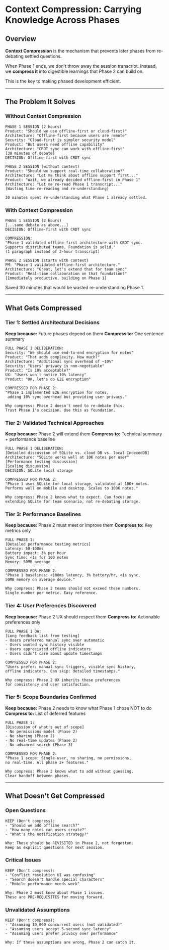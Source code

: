 # Context Compression: Carrying Knowledge Across Phases

## Overview

**Context Compression** is the mechanism that prevents later phases from re-debating settled questions.

When Phase 1 ends, we don't throw away the session transcript. Instead, we **compress it** into digestible learnings that Phase 2 can build on.

This is the key to making phased development efficient.

---

## The Problem It Solves

### Without Context Compression

```
PHASE 1 SESSION (2 hours)
Product: "Should we use offline-first or cloud-first?"
Architecture: "Offline-first because users are remote"
Security: "Cloud-first is simpler security model"
Product: "But users need offline capability"
Architecture: "CRDT sync can work with offline-first"
[30 minutes of debate]
DECISION: Offline-first with CRDT sync

PHASE 2 SESSION (without context)
Product: "Should we support real-time collaboration?"
Architecture: "Let me think about offline support first..."
Product: "Wait, we already decided offline-first in Phase 1"
Architecture: "Let me re-read Phase 1 transcript..."
[Wasting time re-reading and re-understanding]

30 minutes spent re-understanding what Phase 1 already settled.
```

### With Context Compression

```
PHASE 1 SESSION (2 hours)
[...same debate as above...]
DECISION: Offline-first with CRDT sync

COMPRESSION:
"Phase 1 validated offline-first architecture with CRDT sync.
Supports distributed teams. Foundation is solid."
(1 paragraph instead of 2-hour transcript)

PHASE 2 SESSION (starts with context)
PM: "Phase 1 validated offline-first architecture."
Architecture: "Great, let's extend that for team sync"
Product: "Real-time collaboration on that foundation?"
[Immediately productive, building on Phase 1]
```

Saved 30 minutes that would be wasted re-understanding Phase 1.

---

## What Gets Compressed

### Tier 1: Settled Architectural Decisions

**Keep because:** Future phases depend on them
**Compress to:** One sentence summary

```
FULL PHASE 1 DELIBERATION:
Security: "We should use end-to-end encryption for notes"
Product: "That adds complexity. How much?"
Architecture: "Additional sync overhead of ~10%"
Security: "Users' privacy is non-negotiable"
Product: "Is 10% acceptable?"
UX: "Users won't notice 10% latency"
Product: "OK, let's do E2E encryption"

COMPRESSED FOR PHASE 2:
"Phase 1 implemented E2E encryption for notes,
 adding 10% sync overhead but providing user privacy."

Why compress: Phase 2 doesn't need to re-debate this.
Trust Phase 1's decision. Use this as foundation.
```

### Tier 2: Validated Technical Approaches

**Keep because:** Phase 2 will extend them
**Compress to:** Technical summary + performance baseline

```
FULL PHASE 1 DELIBERATION:
[Detailed discussion of SQLite vs. cloud DB vs. local IndexedDB]
Architecture: "SQLite works well at 10K notes per user"
[Performance testing discussion]
[Scaling discussion]
DECISION: SQLite local storage

COMPRESSED FOR PHASE 2:
"Phase 1 uses SQLite for local storage, validated at 10K+ notes.
Performs well on mobile and desktop. Scales to 100K notes."

Why compress: Phase 2 knows what to expect. Can focus on
extending SQLite for team scenario, not re-debating storage.
```

### Tier 3: Performance Baselines

**Keep because:** Phase 2 must meet or improve them
**Compress to:** Key metrics only

```
FULL PHASE 1:
[Detailed performance testing metrics]
Latency: 50-100ms
Battery impact: 3% per hour
Sync time: <1s for 100 notes
Memory: 50MB average

COMPRESSED FOR PHASE 2:
"Phase 1 baselines: <100ms latency, 3% battery/hr, <1s sync,
50MB memory on average device."

Why compress: Phase 2 teams should not exceed these numbers.
Single number per metric. Easy reference.
```

### Tier 4: User Preferences Discovered

**Keep because:** Phase 2 UX should respect them
**Compress to:** Actionable preferences only

```
FULL PHASE 1 QA:
[Long feedback list from testing]
- Users preferred manual sync over automatic
- Users wanted sync history visible
- Users appreciated offline indicators
- Users didn't care about update timestamps

COMPRESSED FOR PHASE 2:
"Users prefer: manual sync triggers, visible sync history,
offline indicators. Can skip: detailed timestamps."

Why compress: Phase 2 UX inherits these preferences
for consistency and user satisfaction.
```

### Tier 5: Scope Boundaries Confirmed

**Keep because:** Phase 2 needs to know what Phase 1 chose NOT to do
**Compress to:** List of deferred features

```
FULL PHASE 1:
[Discussion of what's out of scope]
- No permissions model (Phase 2)
- No sharing (Phase 2)
- No real-time updates (Phase 2)
- No advanced search (Phase 3)

COMPRESSED FOR PHASE 2:
"Phase 1 scope: Single-user, no sharing, no permissions,
no real-time. All phase 2+ features."

Why compress: Phase 2 knows what to add without guessing.
Clear handoff between phases.
```

---

## What Doesn't Get Compressed

### Open Questions

```
KEEP (Don't compress):
- "Should we add offline search?"
- "How many notes can users create?"
- "What's the notification strategy?"

Why: These should be REVISITED in Phase 2, not forgotten.
Keep as explicit questions for next session.
```

### Critical Issues

```
KEEP (Don't compress):
- "Conflict resolution UI was confusing"
- "Search doesn't handle special characters"
- "Mobile performance needs work"

Why: Phase 2 must know about Phase 1 issues.
These are PRE-REQUISITES for moving forward.
```

### Unvalidated Assumptions

```
KEEP (Don't compress):
- "Assuming 10,000 concurrent users (not validated)"
- "Assuming users accept 5-second sync latency"
- "Assuming users prefer privacy over performance"

Why: If these assumptions are wrong, Phase 2 can catch it.

